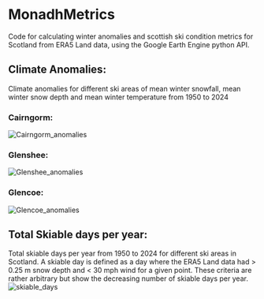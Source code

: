 # MonadhMetrics
 Code for calculating winter anomalies and scottish ski condition metrics for Scotland from ERA5 Land data, using the Google Earth Engine python API.

## Climate Anomalies:
Climate anomalies for different ski areas of mean winter snowfall, mean winter snow depth and mean winter temperature from 1950 to 2024
### Cairngorm:
![Cairngorm_anomalies](https://github.com/user-attachments/assets/b4ef35c3-d3ef-4df6-a1f1-310e8de7b569)
### Glenshee:
![Glenshee_anomalies](https://github.com/user-attachments/assets/2c05dcfe-ba44-4e1b-90ee-9cc23237dc9f)
### Glencoe:
![Glencoe_anomalies](https://github.com/user-attachments/assets/e42ac27b-ff21-4405-9cdc-71cc85638ba0)

## Total Skiable days per year:
Total skiable days per year from 1950 to 2024 for different ski areas in Scotland. A skiable day is defined as a day where the ERA5 Land data had > 0.25 m snow depth and < 30 mph wind for a given point. These criteria are rather arbitrary but show the decreasing number of skiable days per year.
![skiable_days](https://github.com/user-attachments/assets/fef16e43-ba8c-48c3-a8b4-228b9cbb12c2)




